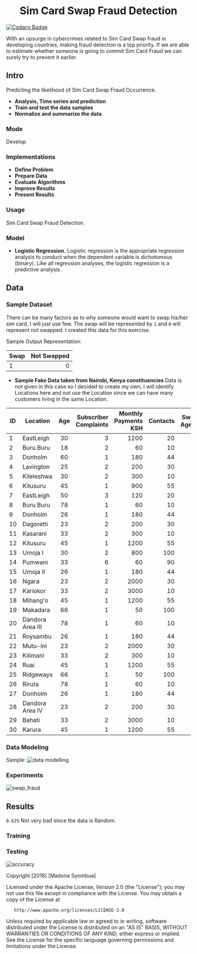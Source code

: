<h1 align="center"> Sim Card Swap Fraud Detection</h1>

[![Codacy Badge](https://api.codacy.com/project/badge/Grade/a7e80990559246c9b3e98782a42c241f)](https://www.codacy.com/project/syombuamadona/Sim-Card-Fraud-Detection./dashboard?utm_source=github.com&amp;utm_medium=referral&amp;utm_content=Madonahs/Sim-Card-Fraud-Detection.&amp;utm_campaign=Badge_Grade_Dashboard)

With an upsurge in cybercrimes related to Sim Card Swap fraud in developing countries, making fraud detection is a top priority. If we are able to estimate whether someone is going to commit Sim Card Fraud we can surely try to prevent it earlier. 


## Intro

Predicting the likelihood of Sim Card Swap Fraud Occurrence.
* **Analysis, Time series and prediction**
* **Train and test the data samples**
* **Normalize and summarize the data**

### Mode
Develop

### Implementations

* **Define Problem**
* **Prepare Data**
* **Evaluate Algorithms**
* **Improve Results**
* **Present Results**

### Usage

Sim Card Swap Fraud Detection.

### Model

* **Logistic Regression.** Logistic regression is the appropriate regression analysis to conduct when the dependent variable is dichotomous (binary). Like all regression analyses, the logistic regression is a predictive analysis.


## Data

### Sample Dataset

There can be many factors as to why someone would want to swap his/her sim card, I will just use few. The swap will be represented by 
```1``` and 
```0``` will represent not swapped. I created this data for this exercise.

Sample Output Representation: 

Swap | Not Swapped|
|------ |------:|
|1 | 0|

* **Sample Fake Data taken from Nairobi, Kenya constituencies**
Data is not given in this case so I decided to create my own, I will identify Locations here and not use the Location since we can have many customers living in the same Location.  

ID| Location                  | Age           | Subscriber Complaints   | Monthly Payments KSH |  Contacts |Swap Agent |
| ------------- | -------------         |:--------------------: | ----------------: | ---------------:| ---------------:| ---------------:|
|1|EastLeigh              |30                     | 3            |1200               |20| 0|
|2|Buru Buru              |18                     | 2          |60               |10 | 1|
|3|Donholm                |60                     | 1            |180               |44| 0|
|4|Lavington              |25                     | 2            |200               |30|0|
|5|Kileleshwa             |30                     | 2           |300               |10|1|
|6|Kitusuru               |45                     | 1            |900               |55|0|
|7|EastLeigh              |50                     | 3            |120               |20| 0|
|8|Buru Buru              |78                     | 1          |60               |10 | 1|
|9|Donholm                |26                     | 1            |180               |44| 0|
|10|Dagoretti            |23                     | 2            |200               |30|0|
|11|Kasarani             |33                     | 2            |300               |10|1|
|12|Kitusuru               |45                     | 1            |1200               |55|0|
|13|Umoja I              |30                     |2             |800               |100| 0|
|14|Pumwani              |33                     | 6           |60               |90 | 1|
|15|Umoja II              |26                     | 1            |180               |44| 0|
|16|Ngara            |23                     | 2            |2000               |30|0|
|17|Kariokor              |33                     | 2            |3000               |10|1|
|18|Mihang'o             |45                     | 1            |1200               |55|0|
|19|Makadara             |66                     |1              |50               |100| 0|
|20|Dandora Area III            |78                     | 1           |60               |10 | 1|
|21|Roysambu              |26                     | 1            |180               |44| 0|
|22|Mutu-ini            |23                     | 2           |2000               |30|0|
|23|Kilimani              |33                     | 2            |300               |10|1|
|24|Ruai             |45                     | 1           |1200               |55|0|
|25|Ridgeways            |66                     |1              |50               |100| 0|
|26|Riruta             |78                     | 1           |60               |10 | 1|
|27|Donholm              |26                     | 1           |180               |44| 0|
|28|Dandora Area IV          |23                     | 2            |200               |30|0|
|29|Bahati             |33                     | 2          |3000               |10|1|
|30|Karura              |45                     | 1            |1200               |55|0|



### Data Modeling 
Sample:
![data modelling](https://user-images.githubusercontent.com/11560987/43804440-aa75f892-9a61-11e8-9d0c-e5201c2cfd3d.PNG)

### Experiments
![swap_fraud](https://user-images.githubusercontent.com/11560987/43934745-60242a14-9c16-11e8-9fe9-97de48961f1e.png)

## Results
```0.625``` Not very bad since the data is Random.

### Training

### Testing
![accuracy](https://user-images.githubusercontent.com/11560987/43936810-fbcb2d2e-9c1f-11e8-87d4-7309bac805ac.png)





 Copyright [2018] [Madona Syombua]

   Licensed under the Apache License, Version 2.0 (the "License");
   you may not use this file except in compliance with the License.
   You may obtain a copy of the License at

       http://www.apache.org/licenses/LICENSE-2.0

   Unless required by applicable law or agreed to in writing, software
   distributed under the License is distributed on an "AS IS" BASIS,
   WITHOUT WARRANTIES OR CONDITIONS OF ANY KIND, either express or implied.
   See the License for the specific language governing permissions and
   limitations under the License.
